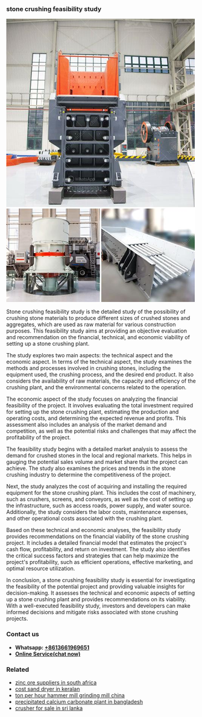 <h3>stone crushing feasibility study</h3><img src='1708587433.jpg' alt=''><p>Stone crushing feasibility study is the detailed study of the possibility of crushing stone materials to produce different sizes of crushed stones and aggregates, which are used as raw material for various construction purposes. This feasibility study aims at providing an objective evaluation and recommendation on the financial, technical, and economic viability of setting up a stone crushing plant.</p><p>The study explores two main aspects: the technical aspect and the economic aspect. In terms of the technical aspect, the study examines the methods and processes involved in crushing stones, including the equipment used, the crushing process, and the desired end product. It also considers the availability of raw materials, the capacity and efficiency of the crushing plant, and the environmental concerns related to the operation.</p><p>The economic aspect of the study focuses on analyzing the financial feasibility of the project. It involves evaluating the total investment required for setting up the stone crushing plant, estimating the production and operating costs, and determining the expected revenue and profits. This assessment also includes an analysis of the market demand and competition, as well as the potential risks and challenges that may affect the profitability of the project.</p><p>The feasibility study begins with a detailed market analysis to assess the demand for crushed stones in the local and regional markets. This helps in gauging the potential sales volume and market share that the project can achieve. The study also examines the prices and trends in the stone crushing industry to determine the competitiveness of the project.</p><p>Next, the study analyzes the cost of acquiring and installing the required equipment for the stone crushing plant. This includes the cost of machinery, such as crushers, screens, and conveyors, as well as the cost of setting up the infrastructure, such as access roads, power supply, and water source. Additionally, the study considers the labor costs, maintenance expenses, and other operational costs associated with the crushing plant.</p><p>Based on these technical and economic analyses, the feasibility study provides recommendations on the financial viability of the stone crushing project. It includes a detailed financial model that estimates the project's cash flow, profitability, and return on investment. The study also identifies the critical success factors and strategies that can help maximize the project's profitability, such as efficient operations, effective marketing, and optimal resource utilization.</p><p>In conclusion, a stone crushing feasibility study is essential for investigating the feasibility of the potential project and providing valuable insights for decision-making. It assesses the technical and economic aspects of setting up a stone crushing plant and provides recommendations on its viability. With a well-executed feasibility study, investors and developers can make informed decisions and mitigate risks associated with stone crushing projects.</p><h3>Contact us</h3><ul><li><strong>Whatsapp:&nbsp;<a href="https://wa.me/8613661969651">+8613661969651</a></strong></li><li><a href="https://swt.shibang-china.com/?git&amp;zhl&amp;stone crushing feasibility study"><strong>Online Service(chat now)</strong></a></li></ul><h3>Related</h3><ul><li><a href='zinc ore suppliers in south africa.md'>zinc ore suppliers in south africa</a></li><li><a href='cost sand dryer in keralan.md'>cost sand dryer in keralan</a></li><li><a href='ton per hour hammer mill grinding mill china.md'>ton per hour hammer mill grinding mill china</a></li><li><a href='precipitated calcium carbonate plant in bangladesh.md'>precipitated calcium carbonate plant in bangladesh</a></li><li><a href='crusher for sale in sri lanka.md'>crusher for sale in sri lanka</a></li></ul>